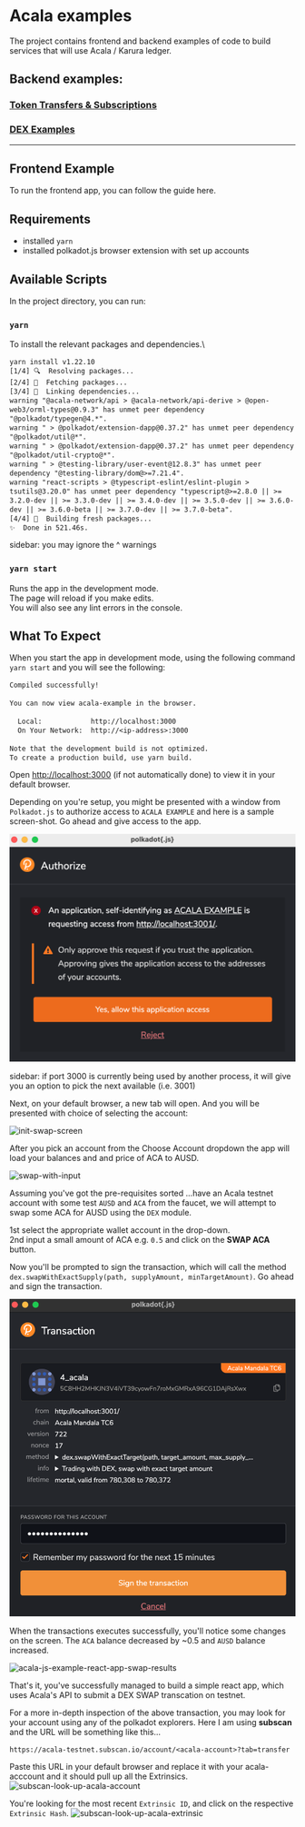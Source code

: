 # Acala examples

The project contains frontend and backend examples of code to build services that will use Acala / Karura ledger.

## Backend examples:

### [Token Transfers & Subscriptions](https://github.com/AcalaNetwork/acala-js-example/blob/master/src/transfer-examples/readme.md)

### [DEX Examples](https://github.com/AcalaNetwork/acala-js-example/blob/master/src/dex-examples/dex-examples.md)

---

## Frontend Example

To run the frontend app, you can follow the guide here.

## Requirements
- installed `yarn`
- installed polkadot.js browser extension with set up accounts

## Available Scripts

In the project directory, you can run:

### `yarn`

To install the relevant packages and dependencies.\

```
yarn install v1.22.10
[1/4] 🔍  Resolving packages...
[2/4] 🚚  Fetching packages...
[3/4] 🔗  Linking dependencies...
warning "@acala-network/api > @acala-network/api-derive > @open-web3/orml-types@0.9.3" has unmet peer dependency "@polkadot/typegen@4.*".
warning " > @polkadot/extension-dapp@0.37.2" has unmet peer dependency "@polkadot/util@*".
warning " > @polkadot/extension-dapp@0.37.2" has unmet peer dependency "@polkadot/util-crypto@*".
warning " > @testing-library/user-event@12.8.3" has unmet peer dependency "@testing-library/dom@>=7.21.4".
warning "react-scripts > @typescript-eslint/eslint-plugin > tsutils@3.20.0" has unmet peer dependency "typescript@>=2.8.0 || >= 3.2.0-dev || >= 3.3.0-dev || >= 3.4.0-dev || >= 3.5.0-dev || >= 3.6.0-dev || >= 3.6.0-beta || >= 3.7.0-dev || >= 3.7.0-beta".
[4/4] 🔨  Building fresh packages...
✨  Done in 521.46s.
```

sidebar: you may ignore the ^ warnings

### `yarn start`

Runs the app in the development mode.\
The page will reload if you make edits.\
You will also see any lint errors in the console.


## What To Expect

When you start the app in development mode, using the following command `yarn start` and you will see the following:

```
Compiled successfully!

You can now view acala-example in the browser.

  Local:            http://localhost:3000
  On Your Network:  http://<ip-address>:3000

Note that the development build is not optimized.
To create a production build, use yarn build.
```

Open [http://localhost:3000](http://localhost:3000) (if not automatically done) to view it in your default browser.

Depending on you're setup, you might be presented with a window from `Polkadot.js` to authorize access to `ACALA EXAMPLE` and here is a sample screen-shot. Go ahead and give access to the app.

![polkadot-js-authorize-window](img/polkadot-js-authorize-window.png)

sidebar: if port 3000 is currently being used by another process, it will give you an option to pick the next available (i.e. 3001)

Next, on your default browser, a new tab will open. And you will be presented with choice of selecting the account:

![init-swap-screen](https://i.imgur.com/7WJTq3V.png)

After you pick an account from the Choose Account dropdown the app will load your balances and and price of ACA to AUSD.

![swap-with-input](https://i.imgur.com/XdaGN5J.png)

Assuming you've got the pre-requisites sorted ...have an Acala testnet account with some test `AUSD` and `ACA` from the faucet, we will attempt to swap some ACA for AUSD using the `DEX` module.

1st select the appropriate wallet account in the drop-down.\
2nd input a small amount of ACA e.g. `0.5` and click on the **SWAP ACA** button.

Now you'll be prompted to sign the transaction, which will call the method `dex.swapWithExactSupply(path, supplyAmount, minTargetAmount)`. Go ahead and sign the transaction.

![acala-js-example-authorise-dex-swap](img/acala-js-example-authorise-dex-swap.png)

When the transactions executes successfully, you'll notice some changes on the screen. The `ACA` balance decreased by ~0.5 and `AUSD` balance increased.

![acala-js-example-react-app-swap-results](https://i.imgur.com/VIeocsj.png)


That's it, you've successfully managed to build a simple react app, which uses Acala's API to submit a DEX SWAP transcation on testnet.

For a more in-depth inspection of the above transaction, you may look for your account using any of the polkadot explorers. Here I am using **subscan** and the URL will be something like this...

```
https://acala-testnet.subscan.io/account/<acala-account>?tab=transfer
```

Paste this URL in your default browser and replace it with your acala-acccount and it should pull up all the Extrinsics.
![subscan-look-up-acala-account](https://i.imgur.com/fFoCqWG.png)


You're looking for the most recent `Extrinsic ID`, and click on the respective `Extrinsic Hash`.
![subscan-look-up-acala-extrinsic](https://i.imgur.com/gQXH0t7.png)
